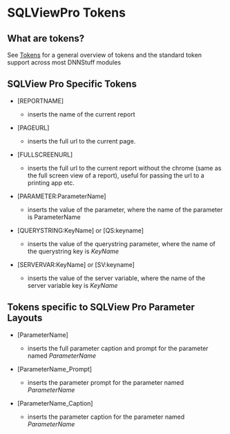 # SQLViewPro Tokens 

## What are tokens?

See [Tokens](/pages/tokens) for a general overview of tokens and the
standard token support across most DNNStuff modules

SQLView Pro Specific Tokens
---------------------------

-   [REPORTNAME]
    -   inserts the name of the current report

-   [PAGEURL]
    -   inserts the full url to the current page.

-   [FULLSCREENURL]
    -   inserts the full url to the current report without the chrome
        (same as the full screen view of a report), useful for passing
        the url to a printing app etc.

-   [PARAMETER:ParameterName]
    -   inserts the value of the parameter, where the name of the
        parameter is ParameterName

-   [QUERYSTRING:KeyName] or [QS:keyname]
    -   inserts the value of the querystring parameter, where the name
        of the querystring key is *KeyName*

-   [SERVERVAR:KeyName] or [SV:keyname]
    -   inserts the value of the server variable, where the name of the
        server variable key is *KeyName*

Tokens specific to SQLView Pro Parameter Layouts
------------------------------------------------

-   [ParameterName]
    -   inserts the full parameter caption and prompt for the parameter
        named *ParameterName*

-   [ParameterName\_Prompt]
    -   inserts the parameter prompt for the parameter named
        *ParameterName*

-   [ParameterName\_Caption]
    -   inserts the parameter caption for the parameter named
        *ParameterName*


